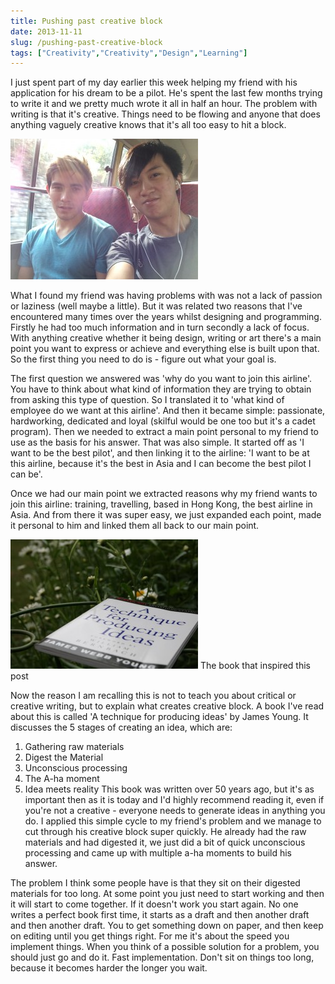 ```yaml
---
title: Pushing past creative block
date: 2013-11-11
slug: /pushing-past-creative-block
tags: ["Creativity","Creativity","Design","Learning"]
---
```


I just spent part of my day earlier this week helping my friend with his application for his dream to be a pilot. He's spent the last few months trying to write it and we pretty much wrote it all in half an hour. The problem with writing is that it's creative. Things need to be flowing and anyone that does anything vaguely creative knows that it's all too easy to hit a block.

![Me and that friend on the bus towards the view you see above!](IMG_0726-300x225.jpg) 

What I found my friend was having problems with was not a lack of passion or laziness (well maybe a little). But it was related two reasons that I've encountered many times over the years whilst designing and programming. Firstly he had too much information and in turn secondly a lack of focus. With anything creative whether it being design, writing or art there's a main point you want to express or achieve and everything else is built upon that. So the first thing you need to do is - figure out what your goal is.

The first question we answered was 'why do you want to join this airline'. You have to think about what kind of information they are trying to obtain from asking this type of question. So I translated it to 'what kind of employee do we want at this airline'. And then it became simple: passionate, hardworking, dedicated and loyal (skilful would be one too but it's a cadet program). Then we needed to extract a main point personal to my friend to use as the basis for his answer. That was also simple. It started off as 'I want to be the best pilot', and then linking it to the airline: 'I want to be at this airline, because it's the best in Asia and I can become the best pilot I can be'.

Once we had our main point we extracted reasons why my friend wants to join this airline: training, travelling, based in Hong Kong, the best airline in Asia. And from there it was super easy, we just expanded each point, made it personal to him and linked them all back to our main point.

![technique-ideas](technique-ideas-300x207.jpg) The book that inspired this post

Now the reason I am recalling this is not to teach you about critical or creative writing, but to explain what creates creative block. A book I've read about this is called 'A technique for producing ideas' by James Young. It discusses the 5 stages of creating an idea, which are:

1.  Gathering raw materials
2.  Digest the Material
3.  Unconscious processing
4.  The A-ha moment
5.  Idea meets reality
This book was written over 50 years ago, but it's as important then as it is today and I'd highly recommend reading it, even if you're not a creative - everyone needs to generate ideas in anything you do. I applied this simple cycle to my friend's problem and we manage to cut through his creative block super quickly. He already had the raw materials and had digested it, we just did a bit of quick unconscious processing and came up with multiple a-ha moments to build his answer.

The problem I think some people have is that they sit on their digested materials for too long. At some point you just need to start working and then it will start to come together. If it doesn't work you start again. No one writes a perfect book first time, it starts as a draft and then another draft and then another draft. You to get something down on paper, and then keep on editing until you get things right. For me it's about the speed you implement things. When you think of a possible solution for a problem, you should just go and do it. Fast implementation. Don't sit on things too long, because it becomes harder the longer you wait.